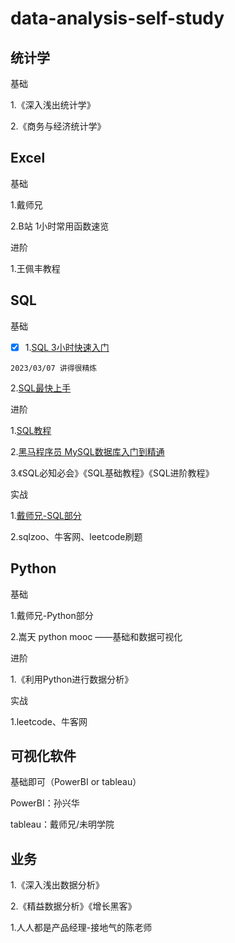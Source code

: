 # data-analysis-self-study

## 统计学

基础

1.《深入浅出统计学》

2.《商务与经济统计学》

## Excel

基础

1.戴师兄

2.B站 1小时常用函数速览

进阶

1.王佩丰教程


## SQL

基础

- [x] 1.[SQL 3小时快速入门](https://www.bilibili.com/video/BV1PT4y1e7UU/?spm_id_from=333.337.search-card.all.click&vd_source=246cf56f9d799f927c4e5843c2883204)
```
2023/03/07 讲得很精炼
```

2.[SQL最快上手](https://gf8azp2ryu.feishu.cn/docx/doxcncm0wcpX6ROOFRdvsT1x24F)

进阶

1.[SQL教程](https://www.w3schools.cn/sql/sql_intro.asp)

2.[黑马程序员 MySQL数据库入门到精通](https://www.bilibili.com/video/BV1Kr4y1i7ru/?spm_id_from=333.788.recommend_more_video.-1&vd_source=246cf56f9d799f927c4e5843c2883204)

3.《SQL必知必会》《SQL基础教程》《SQL进阶教程》

实战

1.[戴师兄-SQL部分](https://www.bilibili.com/video/BV1ZM4y1u7uF?p=4&vd_source=246cf56f9d799f927c4e5843c2883204)

2.sqlzoo、牛客网、leetcode刷题

## Python

基础

1.戴师兄-Python部分

2.嵩天 python mooc ——基础和数据可视化

进阶

1.《利用Python进行数据分析》

实战

1.leetcode、牛客网

## 可视化软件

基础即可（PowerBI or tableau）

PowerBI：孙兴华

tableau：戴师兄/未明学院


## 业务

1.《深入浅出数据分析》

2.《精益数据分析》《增长黑客》

1.人人都是产品经理-接地气的陈老师
